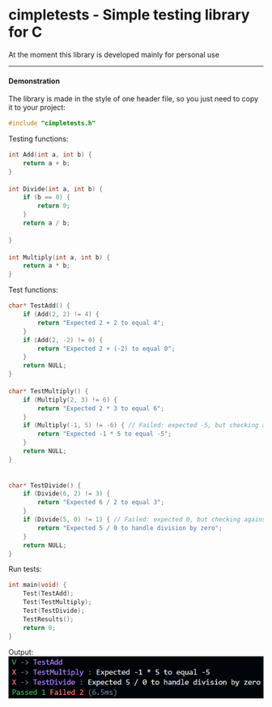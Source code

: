 # cimpletests - Simple testing library for C
At the moment this library is developed mainly for personal use

---
#### Demonstration

The library is made in the style of one header file, so you just need to copy it to your project:
```c
#include "cimpletests.h"
```

Testing functions:
```c
int Add(int a, int b) {
    return a + b;
}

int Divide(int a, int b) {
    if (b == 0) {
        return 0;
    }
    return a / b;

}

int Multiply(int a, int b) {
    return a * b;
}
```

Test functions:
```c
char* TestAdd() {
    if (Add(2, 2) != 4) {
        return "Expected 2 + 2 to equal 4";
    }
    if (Add(2, -2) != 0) {
        return "Expected 2 + (-2) to equal 0";
    }
    return NULL;
}

char* TestMultiply() {
    if (Multiply(2, 3) != 6) {
        return "Expected 2 * 3 to equal 6";
    }
    if (Multiply(-1, 5) != -6) { // Failed: expected -5, but checking against -6
        return "Expected -1 * 5 to equal -5";
    }
    return NULL;
}


char* TestDivide() {
    if (Divide(6, 2) != 3) {
        return "Expected 6 / 2 to equal 3";
    }
    if (Divide(5, 0) != 1) { // Failed: expected 0, but checking against 1
        return "Expected 5 / 0 to handle division by zero";
    }
    return NULL;
}
```

Run tests:
```c
int main(void) {
    Test(TestAdd);
    Test(TestMultiply);
    Test(TestDivide);
    TestResults();
    return 0;
}
```

Output:
![output example](output.png)
